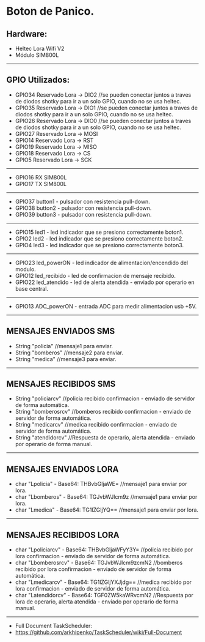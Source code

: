 # Boton de Panico.

## Hardware:
* Heltec Lora Wifi V2
* Módulo SIM800L
*******************************
## GPIO Utilizados:
* GPIO34 Reservado Lora -> DIO2      //se pueden conectar juntos a traves de diodos shotky para ir a un solo GPIO, cuando no se usa heltec.
* GPIO35 Reservado Lora -> DIO1      //se pueden conectar juntos a traves de diodos shotky para ir a un solo GPIO, cuando no se usa heltec.
* GPIO26 Reservado Lora -> DIO0      //se pueden conectar juntos a traves de diodos shotky para ir a un solo GPIO, cuando no se usa heltec.
* GPIO27 Reservado Lora -> MOSI
* GPIO14 Reservado Lora -> RST
* GPIO19 Reservado Lora -> MISO
* GPIO18 Reservado Lora -> CS
* GPIO5  Reservado Lora -> SCK
* *****************************
* GPIO16 RX SIM800L
* GPIO17 TX SIM800L
*******************************
* GPIO37 button1 - pulsador con resistencia pull-down.
* GPIO38 button2 - pulsador con resistencia pull-down.
* GPIO39 button3 - pulsador con resistencia pull-down.
* *****************************
* GPIO15 led1 - led indicador que se presiono correctamente boton1.
* GPIO2  led2 - led indicador que se presiono correctamente boton2.
* GPIO4  led3 - led indicador que se presiono correctamente boton3.
*******************************
* GPIO23 led_powerON	- led indicador de alimentacion/encendido del modulo.
* GPIO12 led_recibido	- led de confirmacion de mensaje recibido.
* GPIO22 led_atendido	- led de alerta atendida - enviado por operario en base central.
*******************************
* GPIO13 ADC_powerON	- entrada ADC para medir alimentacion usb +5V.
*******************************
## MENSAJES ENVIADOS SMS
* String "policia"              //mensaje1 para enviar.
* String "bomberos"             //mensaje2 para enviar.
* String "medica"               //mensaje3 para enviar.
*******************************
## MENSAJES RECIBIDOS SMS
* String "policiarcv"           //policia recibido confirmacion - enviado de servidor de forma automática.
* String "bomberosrcv"          //bomberos recibido confirmacion - enviado de servidor de forma automática.
* String "medicarcv"            //medica recibido confirmacion - enviado de servidor de forma automática.
* String "atendidorcv"          //Respuesta de operario, alerta atendida - enviado por operario de forma manual.
*******************************
## MENSAJES ENVIADOS LORA
* char "Lpolicia"	- Base64: THBvbGljaWE=	//mensaje1 para enviar por lora.
* char "Lbomberos"	- Base64: TGJvbWJlcm9z 	//mensaje1 para enviar por lora.
* char "Lmedica"	- Base64: TG1lZGljYQ==	//mensaje1 para enviar por lora.
*****************************
## MENSAJES RECIBIDOS LORA
* char "Lpoliciarcv"	- Base64: THBvbGljaWFyY3Y=	//policia recibido por lora confirmacion - enviado de servidor de forma automática.
* char "Lbomberosrcv" 	- Base64: TGJvbWJlcm9zcmN2	//bomberos recibido por lora confirmacion - enviado de servidor de forma automática.
* char "Lmedicarcv"		- Base64: TG1lZGljYXJjdg==	//medica recibido por lora confirmacion - enviado de servidor de forma automática.
* char "Latendidorcv"	- Base64: TGF0ZW5kaWRvcmN2	//Respuesta por lora de operario, alerta atendida - enviado por operario de forma manual.
***********************
* Full Document TaskScheduler:
* https://github.com/arkhipenko/TaskScheduler/wiki/Full-Document

